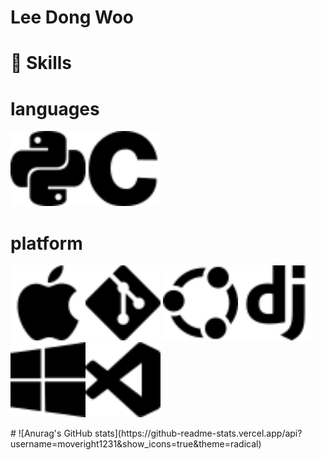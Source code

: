# Lee Dong Woo

# 🦾 Skills
# languages

<img src="./icon/python.svg" alt="python" height="120" width="120"><img src="./icon/c.svg" alt="c" height="120" width="120">

# platform
<img src="./icon/apple.svg" alt="apple" height="120" width="120"><img src="./icon/git.svg" height="120" width="120">
<img src="./icon/ubuntu.svg" height="120" width="120"><img src="./icon/django.svg" alt="django" height="120" width="120">
<img src="./icon/windows.svg" height="120" width="120"><img src="./icon/visualstudiocode.svg" height="120" width="120">
 </h1>
#
![Anurag's GitHub stats](https://github-readme-stats.vercel.app/api?username=moveright1231&show_icons=true&theme=radical)

<!--
**moveright1231/moveright1231** is a ✨ _special_ ✨ repository because its `README.md` (this file) appears on your GitHub profile.

Here are some ideas to get you started:

- 🔭 I’m currently working on ...
- 🌱 I’m currently learning ...
- 👯 I’m looking to collaborate on ...
- 🤔 I’m looking for help with ...
- 💬 Ask me about ...
- 📫 How to reach me: ...
- 😄 Pronouns: ...
- ⚡ Fun fact: ...
-->
